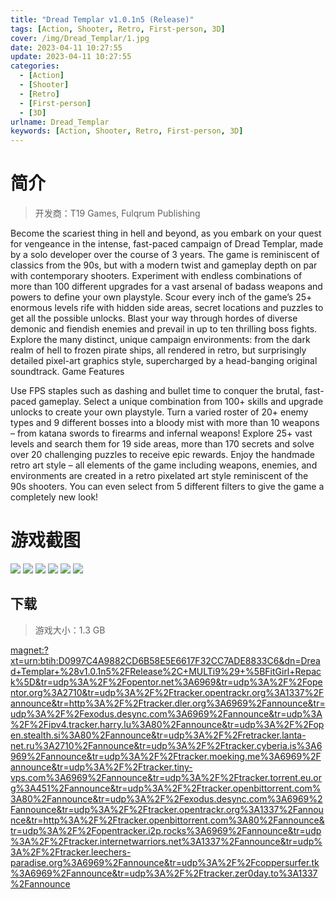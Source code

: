 ```yaml
---
title: "Dread Templar v1.0.1n5 (Release)"
tags: [Action, Shooter, Retro, First-person, 3D]
cover: /img/Dread_Templar/1.jpg
date: 2023-04-11 10:27:55
update: 2023-04-11 10:27:55
categories: 
  - [Action]
  - [Shooter]
  - [Retro]
  - [First-person]
  - [3D]
urlname: Dread_Templar
keywords: [Action, Shooter, Retro, First-person, 3D]
---
```

# 简介

> 开发商：T19 Games, Fulqrum Publishing

Become the scariest thing in hell and beyond, as you embark on your quest for vengeance in the intense, fast-paced campaign of Dread Templar, made by a solo developer over the course of 3 years. The game is reminiscent of classics from the 90s, but with a modern twist and gameplay depth on par with contemporary shooters.
Experiment with endless combinations of more than 100 different upgrades for a vast arsenal of badass weapons and powers to define your own playstyle. Scour every inch of the game’s 25+ enormous levels rife with hidden side areas, secret locations and puzzles to get all the possible unlocks.
Blast your way through hordes of diverse demonic and fiendish enemies and prevail in up to ten thrilling boss fights. Explore the many distinct, unique campaign environments: from the dark realm of hell to frozen pirate ships, all rendered in retro, but surprisingly detailed pixel-art graphics style, supercharged by a head-banging original soundtrack.
Game Features

Use FPS staples such as dashing and bullet time to conquer the brutal, fast-paced gameplay.
Select a unique combination from 100+ skills and upgrade unlocks to create your own playstyle.
Turn a varied roster of 20+ enemy types and 9 different bosses into a bloody mist with more than 10 weapons – from katana swords to firearms and infernal weapons!
Explore 25+ vast levels and search them for 19 side areas, more than 170 secrets and solve over 20 challenging puzzles to receive epic rewards.
Enjoy the handmade retro art style – all elements of the game including weapons, enemies, and environments are created in a retro pixelated art style reminiscent of the 90s shooters. You can even select from 5 different filters to give the game a completely new look!

# 游戏截图

![](/img/Dread_Templar/2.jpg)
![](/img/Dread_Templar/3.jpg)
![](/img/Dread_Templar/4.jpg)
![](/img/Dread_Templar/5.jpg)
![](/img/Dread_Templar/6.jpg)
![](/img/Dread_Templar/7.jpg)


## 下载

> 游戏大小：1.3 GB

[magnet:?xt=urn:btih:D0997C4A9882CD6B58E5E6617F32CC7ADE8833C6&amp;dn=Dread+Templar+%28v1.0.1n5%2FRelease%2C+MULTi9%29+%5BFitGirl+Repack%5D&amp;tr=udp%3A%2F%2Fopentor.net%3A6969&amp;tr=udp%3A%2F%2Fopentor.org%3A2710&amp;tr=udp%3A%2F%2Ftracker.opentrackr.org%3A1337%2Fannounce&amp;tr=http%3A%2F%2Ftracker.dler.org%3A6969%2Fannounce&amp;tr=udp%3A%2F%2Fexodus.desync.com%3A6969%2Fannounce&amp;tr=udp%3A%2F%2Fipv4.tracker.harry.lu%3A80%2Fannounce&amp;tr=udp%3A%2F%2Fopen.stealth.si%3A80%2Fannounce&amp;tr=udp%3A%2F%2Fretracker.lanta-net.ru%3A2710%2Fannounce&amp;tr=udp%3A%2F%2Ftracker.cyberia.is%3A6969%2Fannounce&amp;tr=udp%3A%2F%2Ftracker.moeking.me%3A6969%2Fannounce&amp;tr=udp%3A%2F%2Ftracker.tiny-vps.com%3A6969%2Fannounce&amp;tr=udp%3A%2F%2Ftracker.torrent.eu.org%3A451%2Fannounce&amp;tr=udp%3A%2F%2Ftracker.openbittorrent.com%3A80%2Fannounce&amp;tr=udp%3A%2F%2Fexodus.desync.com%3A6969%2Fannounce&amp;tr=udp%3A%2F%2Ftracker.opentrackr.org%3A1337%2Fannounce&amp;tr=http%3A%2F%2Ftracker.openbittorrent.com%3A80%2Fannounce&amp;tr=udp%3A%2F%2Fopentracker.i2p.rocks%3A6969%2Fannounce&amp;tr=udp%3A%2F%2Ftracker.internetwarriors.net%3A1337%2Fannounce&amp;tr=udp%3A%2F%2Ftracker.leechers-paradise.org%3A6969%2Fannounce&amp;tr=udp%3A%2F%2Fcoppersurfer.tk%3A6969%2Fannounce&amp;tr=udp%3A%2F%2Ftracker.zer0day.to%3A1337%2Fannounce](magnet:?xt=urn:btih:D0997C4A9882CD6B58E5E6617F32CC7ADE8833C6&amp;dn=Dread+Templar+%28v1.0.1n5%2FRelease%2C+MULTi9%29+%5BFitGirl+Repack%5D&amp;tr=udp%3A%2F%2Fopentor.net%3A6969&amp;tr=udp%3A%2F%2Fopentor.org%3A2710&amp;tr=udp%3A%2F%2Ftracker.opentrackr.org%3A1337%2Fannounce&amp;tr=http%3A%2F%2Ftracker.dler.org%3A6969%2Fannounce&amp;tr=udp%3A%2F%2Fexodus.desync.com%3A6969%2Fannounce&amp;tr=udp%3A%2F%2Fipv4.tracker.harry.lu%3A80%2Fannounce&amp;tr=udp%3A%2F%2Fopen.stealth.si%3A80%2Fannounce&amp;tr=udp%3A%2F%2Fretracker.lanta-net.ru%3A2710%2Fannounce&amp;tr=udp%3A%2F%2Ftracker.cyberia.is%3A6969%2Fannounce&amp;tr=udp%3A%2F%2Ftracker.moeking.me%3A6969%2Fannounce&amp;tr=udp%3A%2F%2Ftracker.tiny-vps.com%3A6969%2Fannounce&amp;tr=udp%3A%2F%2Ftracker.torrent.eu.org%3A451%2Fannounce&amp;tr=udp%3A%2F%2Ftracker.openbittorrent.com%3A80%2Fannounce&amp;tr=udp%3A%2F%2Fexodus.desync.com%3A6969%2Fannounce&amp;tr=udp%3A%2F%2Ftracker.opentrackr.org%3A1337%2Fannounce&amp;tr=http%3A%2F%2Ftracker.openbittorrent.com%3A80%2Fannounce&amp;tr=udp%3A%2F%2Fopentracker.i2p.rocks%3A6969%2Fannounce&amp;tr=udp%3A%2F%2Ftracker.internetwarriors.net%3A1337%2Fannounce&amp;tr=udp%3A%2F%2Ftracker.leechers-paradise.org%3A6969%2Fannounce&amp;tr=udp%3A%2F%2Fcoppersurfer.tk%3A6969%2Fannounce&amp;tr=udp%3A%2F%2Ftracker.zer0day.to%3A1337%2Fannounce)